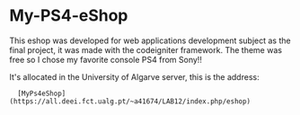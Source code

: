 # My-PS4-eShop
This eshop was developed for web applications development subject as the final project, it was made with the codeigniter framework. The theme was free so I chose my favorite console PS4 from Sony!!

It's allocated in the University of Algarve server, this is the address:

      [MyPs4eShop](https://all.deei.fct.ualg.pt/~a41674/LAB12/index.php/eshop)

      
